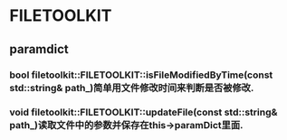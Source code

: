 # FILETOOLKIT
## paramdict 
### bool filetoolkit::FILETOOLKIT::isFileModifiedByTime(const std::string& path_)简单用文件修改时间来判断是否被修改.
### void filetoolkit::FILETOOLKIT::updateFile(const std::string& path_)读取文件中的参数并保存在this->paramDict里面.
